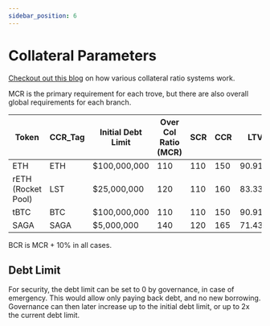 ```yaml
---
sidebar_position: 6
---
```


# Collateral Parameters

[Checkout out this blog](https://www.mustangfinance.org/writing/tech-talk-collateral-ratios) on how various collateral ratio systems work.

MCR is the primary requirement for each trove, but there are also overall global requirements for each branch.

| Token              | CCR_Tag | Initial Debt Limit | Over Col Ratio (MCR) | SCR | CCR | LTV    |
|--------------------|---------|---------------------|------------------------|-----|-----|--------|
| ETH                | ETH     | $100,000,000         | 110                    | 110 | 150 | 90.91% |
| rETH (Rocket Pool) | LST     | $25,000,000          | 120                    | 110 | 160 | 83.33% |
| tBTC               | BTC     | $100,000,000         | 110                    | 110 | 150 | 90.91% |
| SAGA               | SAGA    | $5,000,000           | 140                    | 120 | 165 | 71.43% |

BCR is MCR + 10% in all cases.


## Debt Limit

For security, the debt limit can be set to 0 by governance, in case of emergency. This would allow only paying back debt, and no new borrowing. Governance can then later increase up to the initial debt limit, or up to 2x the current debt limit.